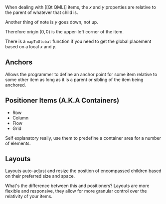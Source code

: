 When dealing with [[Qt QML]] items, the $x$ and $y$ properties are relative to the parent of whatever that child is. 

Another thing of note is $y$ goes down, not up.

Therefore origin $(0,0)$ is the upper-left corner of the item.

There is a `mapToGlobal` function if you need to get the global placement based on a local $x$ and $y$.

## Anchors

Allows the programmer to define an anchor point for some item relative to some other item as long as it is a parent or sibling of the item being anchored.

## Positioner Items (A.K.A Containers)

- Row
- Column
- Flow
- Grid

Self explanatory really, use them to predefine a container area for a number of elements.

## Layouts

Layouts auto-adjust and resize the position of encompassed children based on their preferred size and space.

What's the difference between this and positioners? Layouts are more flexible and responsive, they allow for more granular control over the relativity of your items.